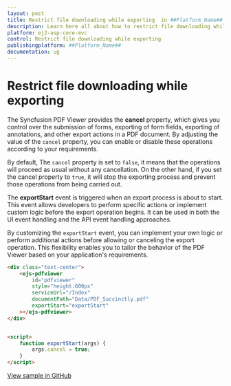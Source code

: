 ```yaml
---
layout: post
title: Restrict file downloading while exporting  in ##Platform_Name## Pdfviewer Component
description: Learn here all about how to restrict file downloading while exporting l in Syncfusion ##Platform_Name## Pdfviewer component of Syncfusion Essential JS 2 and more.
platform: ej2-asp-core-mvc
control: Restrict file downloading while exporting 
publishingplatform: ##Platform_Name##
documentation: ug
---
```


# Restrict file downloading while exporting 

The Syncfusion PDF Viewer provides the **cancel** property, which gives you control over the submission of forms, exporting of form fields, exporting of annotations, and other export actions in a PDF document. By adjusting the value of the `cancel` property, you can enable or disable these operations according to your requirements.

By default, The `cancel` property is set to `false`, it means that the operations will proceed as usual without any cancellation. On the other hand, if you set the cancel property to `true`, it will stop the exporting process and prevent those operations from being carried out.

The **exportStart** event is triggered when an export process is about to start. This event allows developers to perform specific actions or implement custom logic before the export operation begins. It can be used in both the UI event handling and the API event handling approaches.

By customizing the `exportStart` event, you can implement your own logic or perform additional actions before allowing or canceling the export operation. This flexibility enables you to tailor the behavior of the PDF Viewer based on your application's requirements.

```html
<div class="text-center">
    <ejs-pdfviewer 
        id="pdfviewer" 
        style="height:600px" 
        serviceUrl="/Index" 
        documentPath="Data/PDF_Succinctly.pdf" 
        exportStart="exportStart"
    ></ejs-pdfviewer>
</div>
```

```html

<script>
    function exportStart(args) {
        args.cancel = true;
    }
</script>
```

[View sample in GitHub]()